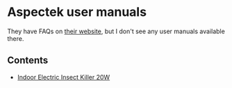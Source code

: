 # Aspectek user manuals

They have FAQs on
[their website](https://aspectek.com/),
but I don't see any user manuals available there.

## Contents

* [Indoor Electric Insect Killer 20W](indoor-bug-zapper-20w.pdf)
